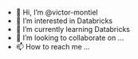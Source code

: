 - 👋 Hi, I’m @victor-montiel
- 👀 I’m interested in Databricks
- 🌱 I’m currently learning Databricks
- 💞️ I’m looking to collaborate on ...
- 📫 How to reach me ...

<!---
victor-montiel/victor-montiel is a ✨ special ✨ repository because its `README.md` (this file) appears on your GitHub profile.
You can click the Preview link to take a look at your changes.
--->
